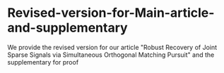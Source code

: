 # Revised-version-for-Main-article-and-supplementary
We provide the revised version for our article "Robust Recovery of Joint Sparse Signals via Simultaneous Orthogonal Matching Pursuit" and the supplementary for proof
